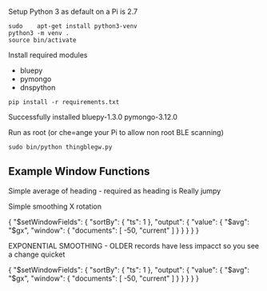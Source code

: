 Setup Python 3 as default on a Pi is 2.7

```
sudo    apt-get install python3-venv
python3 -m venv .
source bin/activate
```

Install required modules

* bluepy
* pymongo
* dnspython

```
pip install -r requirements.txt
```

Successfully installed bluepy-1.3.0 pymongo-3.12.0

Run as root (or che=ange your Pi to allow non root BLE scanning)

```
sudo bin/python thingblegw.py
```


Example Window Functions
--------------------------

Simple average of heading - required as heading is Really jumpy

Simple smoothing X rotation

{
  "$setWindowFields": {
    "sortBy": {
      "ts": 1
    },
    "output": {
      "value": {
        "$avg": "$gx",
        "window": {
          "documents": [
            -50,
            "current"
          ]
        }
      }
    }
  }
}

EXPONENTIAL SMOOTHING - OLDER records have less impacct so you see a change quicket


{
  "$setWindowFields": {
    "sortBy": {
      "ts": 1
    },
    "output": {
      "value": {
        "$avg": "$gx",
        "window": {
          "documents": [
            -50,
            "current"
          ]
        }
      }
    }
  }
}